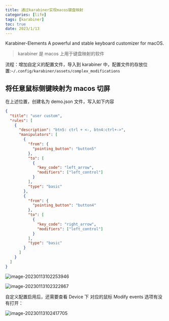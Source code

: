 ```yaml
---
title: 通过karabiner实现macos键盘映射
categories: [life]
tags: [karabiner]
toc: true
date: 2023/1/13
---
```


Karabiner-Elements
A powerful and stable keyboard customizer for macOS.

> karabiner 是 macos 上用于键盘映射的软件

<!-- more -->

流程：增加自定义的配置文件，导入到 karabiner 中，配置文件的存放位置:`~/.config/karabiner/assets/complex_modifications`

## 将任意鼠标侧键映射为 macos 切屏

在上述位置，创建名为 demo.json 文件，写入如下内容

```json
{
  "title": "user custom",
  "rules": [
    {
      "description": "btn5: ctrl + <-, btn4:ctrl+->",
      "manipulators": [
        {
          "from": {
            "pointing_button": "button5"
          },
          "to": [
            {
              "key_code": "left_arrow",
              "modifiers": ["left_control"]
            }
          ],
          "type": "basic"
        },
        {
          "from": {
            "pointing_button": "button4"
          },
          "to": [
            {
              "key_code": "right_arrow",
              "modifiers": ["left_control"]
            }
          ],
          "type": "basic"
        }
      ]
    }
  ]
}
```

![image-20230113102253946](https://pic.limiaomiao.site:8443/public/uploads/image-20230113102253946.png)

![image-20230113102322867](https://pic.limiaomiao.site:8443/public/uploads/image-20230113102322867.png)

自定义配置启用后，还需要查看 Device 下 对应的鼠标 Modify events 选项有没有打开：

![image-20230113102417705](https://pic.limiaomiao.site:8443/public/uploads/image-20230113102417705.png)
